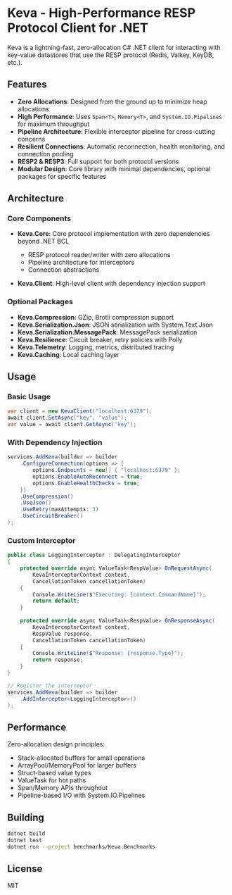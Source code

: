 # Keva - High-Performance RESP Protocol Client for .NET

Keva is a lightning-fast, zero-allocation C# .NET client for interacting with key-value datastores that use the RESP protocol (Redis, Valkey, KeyDB, etc.).

## Features

- **Zero Allocations**: Designed from the ground up to minimize heap allocations
- **High Performance**: Uses `Span<T>`, `Memory<T>`, and `System.IO.Pipelines` for maximum throughput
- **Pipeline Architecture**: Flexible interceptor pipeline for cross-cutting concerns
- **Resilient Connections**: Automatic reconnection, health monitoring, and connection pooling
- **RESP2 & RESP3**: Full support for both protocol versions
- **Modular Design**: Core library with minimal dependencies, optional packages for specific features

## Architecture

### Core Components

- **Keva.Core**: Core protocol implementation with zero dependencies beyond .NET BCL
  - RESP protocol reader/writer with zero allocations
  - Pipeline architecture for interceptors
  - Connection abstractions

- **Keva.Client**: High-level client with dependency injection support

### Optional Packages

- **Keva.Compression**: GZip, Brotli compression support
- **Keva.Serialization.Json**: JSON serialization with System.Text.Json
- **Keva.Serialization.MessagePack**: MessagePack serialization
- **Keva.Resilience**: Circuit breaker, retry policies with Polly
- **Keva.Telemetry**: Logging, metrics, distributed tracing
- **Keva.Caching**: Local caching layer

## Usage

### Basic Usage

```csharp
var client = new KevaClient("localhost:6379");
await client.SetAsync("key", "value");
var value = await client.GetAsync("key");
```

### With Dependency Injection

```csharp
services.AddKeva(builder => builder
    .ConfigureConnection(options => {
        options.Endpoints = new[] { "localhost:6379" };
        options.EnableAutoReconnect = true;
        options.EnableHealthChecks = true;
    })
    .UseCompression()
    .UseJson()
    .UseRetry(maxAttempts: 3)
    .UseCircuitBreaker()
);
```

### Custom Interceptor

```csharp
public class LoggingInterceptor : DelegatingInterceptor
{
    protected override async ValueTask<RespValue> OnRequestAsync(
        KevaInterceptorContext context,
        CancellationToken cancellationToken)
    {
        Console.WriteLine($"Executing: {context.CommandName}");
        return default;
    }
    
    protected override async ValueTask<RespValue> OnResponseAsync(
        KevaInterceptorContext context,
        RespValue response,
        CancellationToken cancellationToken)
    {
        Console.WriteLine($"Response: {response.Type}");
        return response;
    }
}

// Register the interceptor
services.AddKeva(builder => builder
    .AddInterceptor<LoggingInterceptor>()
);
```

## Performance

Zero-allocation design principles:
- Stack-allocated buffers for small operations
- ArrayPool/MemoryPool for larger buffers
- Struct-based value types
- ValueTask for hot paths
- Span/Memory APIs throughout
- Pipeline-based I/O with System.IO.Pipelines

## Building

```bash
dotnet build
dotnet test
dotnet run --project benchmarks/Keva.Benchmarks
```

## License

MIT